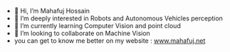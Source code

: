 - 👋 Hi, I’m Mahafuj Hossain
- 👀 I’m deeply interested in Robots and Autonomous Vehicles perception
- 🌱 I’m currently learning Computer Vision and point cloud
- 💞️ I’m looking to collaborate on Machine Vision
- you can get to know me better on my website : www.mahafuj.net

<!---
MAHAFUJ/MAHAFUJ is a ✨ special ✨ repository because its `README.md` (this file) appears on your GitHub profile.
You can click the Preview link to take a look at your changes.
--->
